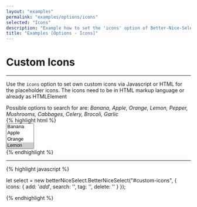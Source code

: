 ```yaml
---
layout: "examples"
permalink: "examples/options/icons"
selected: "Icons"
description: "Example how to set the 'icons' option of Better-Nice-Select - Gives an overview how to implement the option and how it looks like"
title: "Examples [Options - Icons]"
---
```


# **Custom Icons**

---

Use the `icons` option to set own custom icons via Javascript or HTML for the placeholder icons. The icons need to be in HTML markup language or already as HTMLElement

<div class="alert alert-light d-flex justify-content-start align-items-center font-size-13" role="alert">
        <i class="fa-solid fa-circle-info pe-2"></i>Possible options to search for are: <i class="ms-2">Banana, Apple, Orange, Lemon, Pepper, Mushrooms, Cabbages, Celery, Brocoli, Garlic</i>
</div>

<div class="container my-4 border rounded p-0">
    <div class="p-5 border-bottom">
        <select multiple="multiple" id="option-icons" hidden="hidden">
            <option value="Banana">Banana</option>
            <option value="Apple">Apple</option>
            <option value="Orange">Orange</option>
            <option value="Lemon" selected="selected">Lemon</option>
            <option value="Pepper">Pepper</option>
            <option value="Mushrooms">Mushrooms</option>
            <option value="Cabbages">Cabbages</option>
            <option value="Celery">Celery</option>
            <option value="Garlic">Garlic</option>
            <option value="Brocoli">Brocoli</option>
        </select>
    </div>
    <div class="bg-highlight rounded">
{% highlight html %}
<div class="container">
    <select multiple="multiple" id="custom-icons">
        <option value="Banana">Banana</option>
        <option value="Apple">Apple</option>
        <option value="Orange">Orange</option>
        <option value="Lemon" selected="selected">Lemon</option>
        <option value="Pepper">Pepper</option>
        <option value="Mushrooms">Mushrooms</option>
        <option value="Cabbages">Cabbages</option>
        <option value="Celery">Celery</option>
        <option value="Garlic">Garlic</option>
        <option value="Brocoli">Brocoli</option>
    </select>
</div>
{% endhighlight %}
<hr>
{% highlight javascript %}

let select = new betterNiceSelect.BetterNiceSelect("#custom-icons", {
    icons: {
        add: '<i class="material-icons">add</i>',
        search: '<i class="fa-solid fa-magnifying-glass"></i>',
        tag: '<i class="fa-solid fa-circle-exclamation"></i>',
        delete: '<i class="bi bi-trash"></i>'
    }
});

{% endhighlight %}
    </div>
</div>
